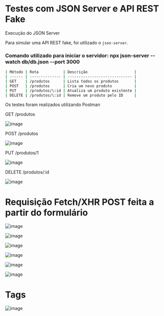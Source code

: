 # Testes com JSON Server e API REST Fake

 Execução do JSON Server

Para simular uma API REST fake, foi utilizado o `json-server`.

### Comando utilizado para iniciar o servidor: npx json-server --watch db/db.json --port 3000

```bash
| Método | Rota           | Descrição                     |
| ------ | -------------- | ----------------------------- |
| GET    | /produtos      | Lista todos os produtos       |
| POST   | /produtos      | Cria um novo produto          |
| PUT    | /produtos/\:id | Atualiza um produto existente |
| DELETE | /produtos/\:id | Remove um produto pelo ID     |
```

Os testes foram realizados utilizando Postman

GET /produtos

![image](https://github.com/user-attachments/assets/5466254d-4d57-4650-8e8e-1459efe44833)

POST /produtos

![image](https://github.com/user-attachments/assets/45b8817d-818d-4465-bba0-63b2d08ebb4e)

PUT /produtos/1

![image](https://github.com/user-attachments/assets/906e11ec-96ae-4b15-8095-049e0620e510)

DELETE /produtos/:id

![image](https://github.com/user-attachments/assets/6da4e282-77a3-4481-9595-73bc98e9d06a)

# Requisição Fetch/XHR POST feita a partir do formulário

![image](https://github.com/user-attachments/assets/6e29f9ed-c1fe-40aa-9808-e6f9c6989e09)

![image](https://github.com/user-attachments/assets/7d91c1e0-0c7a-4829-b1bb-4502ef3ca68e)

![image](https://github.com/user-attachments/assets/609595a3-55d1-44cd-84b3-198c92f49b33)

![image](https://github.com/user-attachments/assets/3280fd74-55aa-4aee-80bd-b5fb2ae131f1)

![image](https://github.com/user-attachments/assets/4f6790cc-69ad-47fd-ac22-310e87b439a6)

![image](https://github.com/user-attachments/assets/32d33094-2e52-4423-bf33-7364f61a433b)

# Tags

![image](https://github.com/user-attachments/assets/6e55db78-72d1-4fd9-aebd-d2d66a5095fa)
